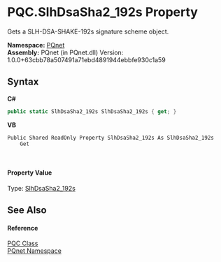 # PQC.SlhDsaSha2_192s Property 
 

Gets a SLH-DSA-SHAKE-192s signature scheme object.

**Namespace:**&nbsp;<a href="fc4f881f-e121-9cf0-ed49-65bf6b5a005d">PQnet</a><br />**Assembly:**&nbsp;PQnet (in PQnet.dll) Version: 1.0.0+63cbb78a507491a71ebd4891944ebbfe930c1a59

## Syntax

**C#**<br />
``` C#
public static SlhDsaSha2_192s SlhDsaSha2_192s { get; }
```

**VB**<br />
``` VB
Public Shared ReadOnly Property SlhDsaSha2_192s As SlhDsaSha2_192s
	Get
```

<br />

#### Property Value
Type: <a href="d9a4c694-f48d-a16c-8ebf-fbb304a02c66">SlhDsaSha2_192s</a>

## See Also


#### Reference
<a href="80837ae2-f212-0d05-93e2-94dabbb73c7f">PQC Class</a><br /><a href="fc4f881f-e121-9cf0-ed49-65bf6b5a005d">PQnet Namespace</a><br />